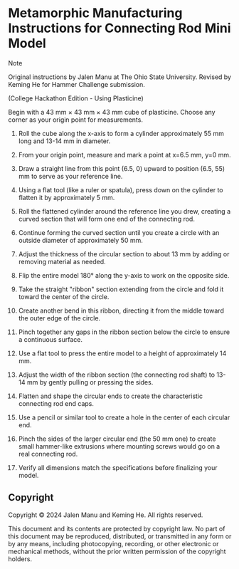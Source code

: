 # Metamorphic Manufacturing Instructions for Connecting Rod Mini Model

> [!NOTE]
>
> Original instructions by Jalen Manu at The Ohio State University. Revised by Keming He for Hammer Challenge submission.

(College Hackathon Edition - Using Plasticine)

Begin with a 43 mm × 43 mm × 43 mm cube of plasticine. Choose any corner as your origin point for measurements.

1. Roll the cube along the x-axis to form a cylinder approximately 55 mm long and 13-14 mm in diameter.

2. From your origin point, measure and mark a point at x=6.5 mm, y=0 mm.

3. Draw a straight line from this point (6.5, 0) upward to position (6.5, 55) mm to serve as your reference line.

4. Using a flat tool (like a ruler or spatula), press down on the cylinder to flatten it by approximately 5 mm.

5. Roll the flattened cylinder around the reference line you drew, creating a curved section that will form one end of the connecting rod.

6. Continue forming the curved section until you create a circle with an outside diameter of approximately 50 mm.

7. Adjust the thickness of the circular section to about 13 mm by adding or removing material as needed.

8. Flip the entire model 180° along the y-axis to work on the opposite side.

9. Take the straight "ribbon" section extending from the circle and fold it toward the center of the circle.

10. Create another bend in this ribbon, directing it from the middle toward the outer edge of the circle.

11. Pinch together any gaps in the ribbon section below the circle to ensure a continuous surface.

12. Use a flat tool to press the entire model to a height of approximately 14 mm.

13. Adjust the width of the ribbon section (the connecting rod shaft) to 13-14 mm by gently pulling or pressing the sides.

14. Flatten and shape the circular ends to create the characteristic connecting rod end caps.

15. Use a pencil or similar tool to create a hole in the center of each circular end.

16. Pinch the sides of the larger circular end (the 50 mm one) to create small hammer-like extrusions where mounting screws would go on a real connecting rod.

17. Verify all dimensions match the specifications before finalizing your model.

## Copyright

Copyright © 2024 Jalen Manu and Keming He. All rights reserved.

This document and its contents are protected by copyright law. No part of this document may be reproduced, distributed, or transmitted in any form or by any means, including photocopying, recording, or other electronic or mechanical methods, without the prior written permission of the copyright holders.
